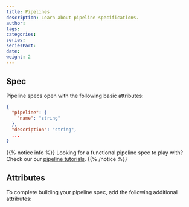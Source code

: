 ```yaml
---
title: Pipelines
description: Learn about pipeline specifications.
author:
tags:
categories:
series: 
seriesPart: 
date:
weight: 2
---
```


## Spec 

Pipeline specs open with the following basic attributes:

```json
{
  "pipeline": {
    "name": "string"
  },
  "description": "string",
  ...
}
```

{{% notice info %}}
  Looking for a functional pipeline spec to play with? Check our our [pipeline tutorials](../../tutorials/pipeline). 
{{% /notice %}}

## Attributes
To complete building your pipeline spec, add the following additional attributes:

